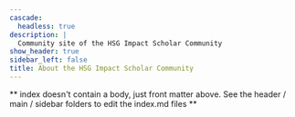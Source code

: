 ```yaml
---
cascade:
  headless: true
description: |
  Community site of the HSG Impact Scholar Community
show_header: true
sidebar_left: false
title: About the HSG Impact Scholar Community
---
```


** index doesn't contain a body, just front matter above.
See the header / main / sidebar folders to edit the index.md files **
